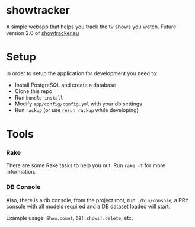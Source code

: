 showtracker
===========

A simple webapp that helps you track the tv shows you watch.
Future version 2.0 of [showtracker.eu](http://showtracker.eu)

Setup
=====

In order to setup the application for development you need to:
* Install PostgreSQL and create a database
* Clone this repo
* Run `bundle install`
* Modify `app/config/config.yml` with your db settings
* Run `rackup` (or use `rerun rackup` while developing)

Tools
=====

### Rake ###
There are some Rake tasks to help you out. Run `rake -T` for more information.

### DB Console ###
Also, there is a db console, from the project root, run `./bin/console`, a PRY
console with all models required and a DB dataset loaded will start.

Example usage:
`Show.count`, `DB[:shows].delete`, etc.

